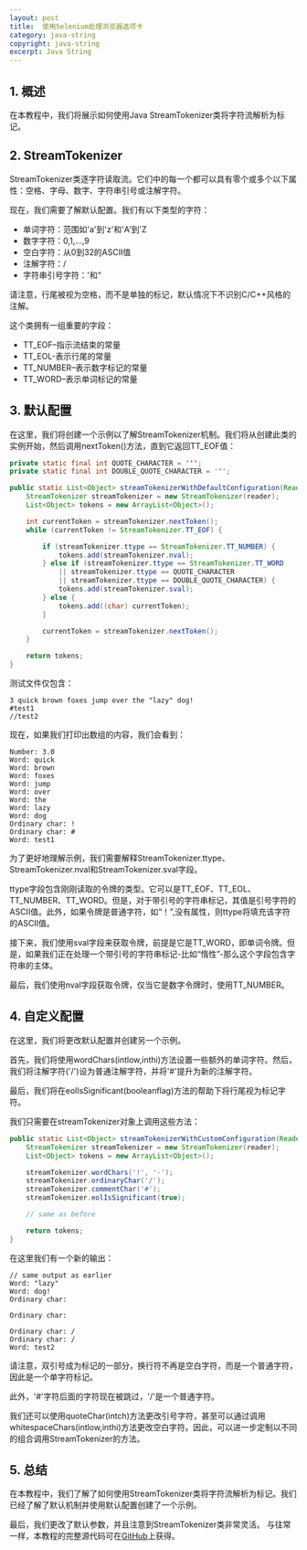 ```yaml
---
layout: post
title:  使用Selenium处理浏览器选项卡
category: java-string
copyright: java-string
excerpt: Java String
---
```


## 1. 概述

在本教程中，我们将展示如何使用Java StreamTokenizer类将字符流解析为标记。

## 2. StreamTokenizer

StreamTokenizer类逐字符读取流。它们中的每一个都可以具有零个或多个以下属性：空格、字母、数字、字符串引号或注解字符。

现在，我们需要了解默认配置。我们有以下类型的字符：

-   单词字符：范围如'a'到'z'和'A'到'Z
-   数字字符：0,1,…,9
-   空白字符：从0到32的ASCII值
-   注解字符：/
-   字符串引号字符：'和“

请注意，行尾被视为空格，而不是单独的标记，默认情况下不识别C/C++风格的注解。

这个类拥有一组重要的字段：

-   TT_EOF–指示流结束的常量
-   TT_EOL-表示行尾的常量
-   TT_NUMBER–表示数字标记的常量
-   TT_WORD–表示单词标记的常量

## 3. 默认配置

在这里，我们将创建一个示例以了解StreamTokenizer机制。我们将从创建此类的实例开始，然后调用nextToken()方法，直到它返回TT_EOF值：

```java
private static final int QUOTE_CHARACTER = ''';
private static final int DOUBLE_QUOTE_CHARACTER = '"';

public static List<Object> streamTokenizerWithDefaultConfiguration(Reader reader) throws IOException {
    StreamTokenizer streamTokenizer = new StreamTokenizer(reader);
    List<Object> tokens = new ArrayList<Object>();

    int currentToken = streamTokenizer.nextToken();
    while (currentToken != StreamTokenizer.TT_EOF) {

        if (streamTokenizer.ttype == StreamTokenizer.TT_NUMBER) {
            tokens.add(streamTokenizer.nval);
        } else if (streamTokenizer.ttype == StreamTokenizer.TT_WORD
            || streamTokenizer.ttype == QUOTE_CHARACTER
            || streamTokenizer.ttype == DOUBLE_QUOTE_CHARACTER) {
            tokens.add(streamTokenizer.sval);
        } else {
            tokens.add((char) currentToken);
        }

        currentToken = streamTokenizer.nextToken();
    }

    return tokens;
}
```

测试文件仅包含：

```text
3 quick brown foxes jump over the "lazy" dog!
#test1
//test2
```

现在，如果我们打印出数组的内容，我们会看到：

```plaintext
Number: 3.0
Word: quick
Word: brown
Word: foxes
Word: jump
Word: over
Word: the
Word: lazy
Word: dog
Ordinary char: !
Ordinary char: #
Word: test1
```

为了更好地理解示例，我们需要解释StreamTokenizer.ttype、StreamTokenizer.nval和StreamTokenizer.sval字段。

ttype字段包含刚刚读取的令牌的类型。它可以是TT_EOF、TT_EOL、TT_NUMBER、TT_WORD。但是，对于带引号的字符串标记，其值是引号字符的ASCII值。此外，如果令牌是普通字符，如“！”,没有属性，则ttype将填充该字符的ASCII值。

接下来，我们使用sval字段来获取令牌，前提是它是TT_WORD，即单词令牌。但是，如果我们正在处理一个带引号的字符串标记-比如“惰性”-那么这个字段包含字符串的主体。

最后，我们使用nval字段获取令牌，仅当它是数字令牌时，使用TT_NUMBER。

## 4. 自定义配置

在这里，我们将更改默认配置并创建另一个示例。

首先，我们将使用wordChars(intlow,inthi)方法设置一些额外的单词字符。然后，我们将注解字符('/')设为普通注解字符，并将'#'提升为新的注解字符。

最后，我们将在eolIsSignificant(booleanflag)方法的帮助下将行尾视为标记字符。

我们只需要在streamTokenizer对象上调用这些方法：

```java
public static List<Object> streamTokenizerWithCustomConfiguration(Reader reader) throws IOException {
    StreamTokenizer streamTokenizer = new StreamTokenizer(reader);
    List<Object> tokens = new ArrayList<Object>();

    streamTokenizer.wordChars('!', '-');
    streamTokenizer.ordinaryChar('/');
    streamTokenizer.commentChar('#');
    streamTokenizer.eolIsSignificant(true);

    // same as before

    return tokens;
}
```

在这里我们有一个新的输出：

```plaintext
// same output as earlier
Word: "lazy"
Word: dog!
Ordinary char: 

Ordinary char: 

Ordinary char: /
Ordinary char: /
Word: test2
```

请注意，双引号成为标记的一部分，换行符不再是空白字符，而是一个普通字符，因此是一个单字符标记。

此外，'#'字符后面的字符现在被跳过，'/'是一个普通字符。

我们还可以使用quoteChar(intch)方法更改引号字符，甚至可以通过调用whitespaceChars(intlow,inthi)方法更改空白字符。因此，可以进一步定制以不同的组合调用StreamTokenizer的方法。

## 5. 总结

在本教程中，我们了解了如何使用StreamTokenizer类将字符流解析为标记。我们已经了解了默认机制并使用默认配置创建了一个示例。

最后，我们更改了默认参数，并且注意到StreamTokenizer类非常灵活。
与往常一样，本教程的完整源代码可在[GitHub](https://github.com/tu-yucheng/taketoday-tutorial4j/tree/master/java-core-modules/java-string-algorithms-1)上获得。
